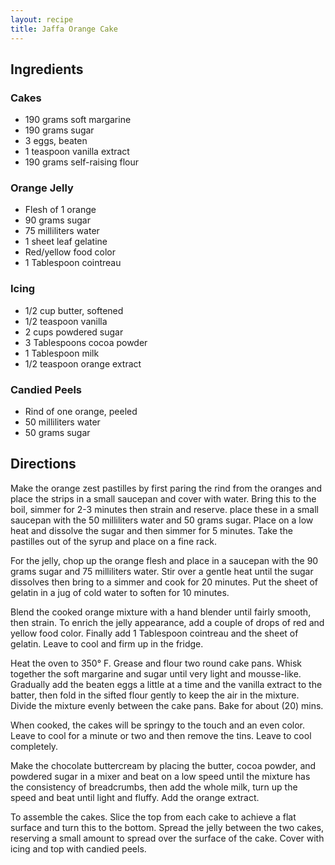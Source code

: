 ```yaml
---
layout: recipe
title: Jaffa Orange Cake
---
```


## Ingredients


### Cakes

* 190 grams soft margarine 
* 190 grams sugar 
* 3 eggs, beaten 
* 1 teaspoon vanilla extract 
* 190 grams self-raising flour

### Orange Jelly

* Flesh of 1 orange 
* 90 grams sugar 
* 75 milliliters water 
* 1 sheet leaf gelatine 
* Red/yellow food color 
* 1 Tablespoon cointreau

### Icing

* 1/2 cup butter, softened
* 1/2 teaspoon vanilla
* 2 cups powdered sugar
* 3 Tablespoons cocoa powder
* 1 Tablespoon milk
* 1/2 teaspoon orange extract

### Candied Peels

* Rind of one orange, peeled
* 50 milliliters water
* 50 grams sugar

## Directions

Make the orange zest pastilles by first paring the rind from the oranges
and place the strips in a small saucepan and cover with water. Bring
this to the boil, simmer for 2-3 minutes then strain and reserve. place
these in a small saucepan with the 50 milliliters water and 50 grams
sugar. Place on a low heat and dissolve the sugar and then simmer for 5
minutes. Take the pastilles out of the syrup and place on a fine rack.

For the jelly, chop up the orange flesh and place in a saucepan with the
90 grams sugar and 75 milliliters water. Stir over a gentle heat until
the sugar dissolves then bring to a simmer and cook for 20 minutes. Put
the sheet of gelatin in a jug of cold water to soften for 10 minutes.


Blend the cooked orange mixture with a hand blender until fairly smooth,
then strain. To enrich the jelly appearance, add a couple of drops of
red and yellow food color. Finally add 1 Tablespoon cointreau and the
sheet of gelatin. Leave to cool and firm up in the fridge.

Heat the oven to 350° F. Grease and flour two round cake pans. Whisk
together the soft margarine and sugar until very light and mousse-like.
Gradually add the beaten eggs a little at a time and the vanilla extract
to the batter, then fold in the sifted flour gently to keep the air in
the mixture. Divide the mixture evenly
between the cake pans. Bake for about (20) mins.


When cooked, the cakes will be springy to the touch and an even color.
Leave to cool for a minute or two and then remove the tins. Leave to
cool completely.

Make the chocolate buttercream by placing the butter, cocoa powder, and
powdered sugar in a mixer and beat on a low speed until the mixture has
the consistency of breadcrumbs, then add the whole milk, turn up the
speed and beat until light and fluffy. Add the orange extract.

To assemble the cakes. Slice the top from each cake to achieve a flat
surface and turn this to the bottom. Spread the jelly between the two
cakes, reserving a small amount to spread over the surface of the cake.
Cover with icing and top with candied peels.
